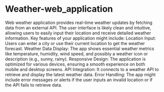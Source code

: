 # Weather-web_application
 Web weather application provides real-time weather updates by fetching data from an external API. The user interface is likely clean and intuitive, allowing users to easily input their location and receive detailed weather information. Key features of your application might include:  Location Input: Users can enter a city or use their current location to get the weather forecast. Weather Data Display: The app shows essential weather metrics like temperature, humidity, wind speed, and possibly a weather icon or description (e.g., sunny, rainy). Responsive Design: The application is optimized for various devices, ensuring a smooth experience on both mobile and desktop screens. API Integration: It connects to a weather API to retrieve and display the latest weather data. Error Handling: The app might include error messages or alerts if the user inputs an invalid location or if the API fails to retrieve data.
